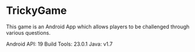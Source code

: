 # TrickyGame
This game is an Android App which allows players to be challenged through various questions.

Android API: 19
Build Tools: 23.0.1
Java: v1.7
